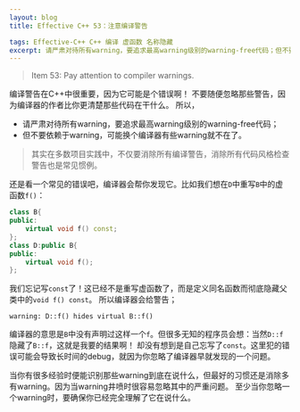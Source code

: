 ```yaml
---
layout: blog
title: Effective C++ 53：注意编译警告

tags: Effective-C++ C++ 编译 虚函数 名称隐藏
excerpt: 请严肃对待所有warning，要追求最高warning级别的warning-free代码；但不要依赖于warning，可能换个编译器有些warning就不在了。
---
```


> Item 53: Pay attention to compiler warnings.

编译警告在C++中很重要，因为它可能是个错误啊！
不要随便忽略那些警告，因为编译器的作者比你更清楚那些代码在干什么。
所以，

* 请严肃对待所有warning，要追求最高warning级别的warning-free代码；
* 但不要依赖于warning，可能换个编译器有些warning就不在了。

> 其实在多数项目实践中，不仅要消除所有编译警告，消除所有代码风格检查警告也是常见惯例。

<!--more-->

还是看一个常见的错误吧，编译器会帮你发现它。比如我们想在`D`中重写`B`中的虚函数`f()`：

```cpp
class B{
public:
    virtual void f() const;
};
class D:public B{
public:
    virtual void f();
};
```

我们忘记写`const`了！这已经不是重写虚函数了，而是定义同名函数而彻底隐藏父类中的`void f() const`。
所以编译器会给警告；

```
warning: D::f() hides virtual B::f()
```

编译器的意思是`B`中没有声明过这样一个`f`。但很多无知的程序员会想：当然`D::f`隐藏了`B::f`，这就是我要的结果啊！
却没有想到是自己忘写了`const`。这里犯的错误可能会导致长时间的debug，就因为你忽略了编译器早就发现的一个问题。

当你有很多经验时便能识别那些warning到底在说什么，但最好的习惯还是消除多有warning。因为当warning井喷时很容易忽略其中的严重问题。
至少当你忽略一个warning时，要确保你已经完全理解了它在说什么。

